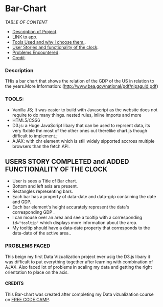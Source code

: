   # Bar-Chart

*TABLE OF CONTENT*
- [Description of Project](#description).
- [LINK to app](https://yagi91.github.io/pomodoro-clock/).
- [Tools Used and why I choose them.](#tools).
- [User Stories and functionality of the clock](#users-story-completed-and-added-functionality-of-the-clock).
- [Problems Encountered](#problems-faced).
- [Credit](#credits).

### Description
THis a bar chart that shows the relation of the GDP of the US in relation to the years.More Information: (http://www.bea.gov/national/pdf/nipaguid.pdf)


### TOOLS:
- Vanilla JS; It was easier to build with Javascript as the website does not require to do many things.
    nested rules, inline imports and more
- HTML5/CSS6
- D3.js: a Huge JavaScript libary that can be used to reprsent data, its very flxible thn most of the other ones out therelike chart.js though difficult to implement.;
- AJAX: with xhr element which is still widely sipported accross multiple browsers than the fetch API.
## USERS STORY COMPLETED and ADDED FUNCTIONALITY OF THE CLOCK
- User is sees a Title of Bar chart.
- Bottom and left axis are present.
- Rectangles representing bars.
- Each bar has a property of data-date and data-gdp containing the date and GDP.
- Each bar element's height accurately represent the data's corresponding GDP .
- I can mouse over an area and see a tooltip with a corresponding `id="tooltip"` which displays more information about the area.
-  My tooltip should have a data-date property that corresponds to the data-date of the active area..

### PROBLEMS FACED
This beign my first Data Vizualization project ever usig the D3.js libary it was difficult to put everything together after learning with combination of AJAX.
Also faced lot of problems in scaling my data and getting the right orientation to place on the axis.

#### CREDITS
This Bar-chart was created after completing my Data vizualization course on [FREE CODE CAMP](https://www.freecodecamp.org/).
